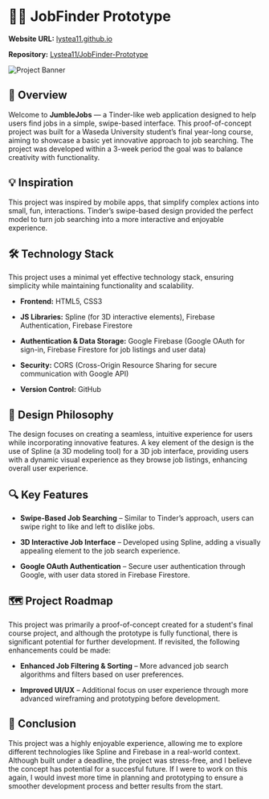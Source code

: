 # 🧑‍💻 JobFinder Prototype

**Website URL:** [lystea11.github.io](https://lystea11.github.io/JobFinder-Prototype)

**Repository:** [Lystea11/JobFinder-Prototype](https://github.com/Lystea11/EmileProj)

  

![Project Banner](https://github.com/Lystea11/EmileProj/Banner.png)

  

## 🚀 Overview

  

Welcome to **JumbleJobs** — a Tinder-like web application designed to help users find jobs in a simple, swipe-based interface. This proof-of-concept project was built for a Waseda University student’s final year-long course, aiming to showcase a basic yet innovative approach to job searching. The project was developed within a 3-week period the goal was to balance creativity with functionality.

  

## 💡 Inspiration

  

This project was inspired by mobile apps, that simplify complex actions into small, fun, interactions. Tinder’s swipe-based design provided the perfect model to turn job searching into a more interactive and enjoyable experience.

  

## 🛠️ Technology Stack

  

This project uses a minimal yet effective technology stack, ensuring simplicity while maintaining functionality and scalability. 

-  **Frontend:** HTML5, CSS3

-  **JS Libraries:** Spline (for 3D interactive elements), Firebase Authentication, Firebase Firestore

-  **Authentication & Data Storage:** Google Firebase (Google OAuth for sign-in, Firebase Firestore for job listings and user data)

-  **Security:** CORS (Cross-Origin Resource Sharing for secure communication with Google API)

-  **Version Control:** GitHub

  

## 🎨 Design Philosophy

  

The design focuses on creating a seamless, intuitive experience for users while incorporating innovative features. A key element of the design is the use of Spline (a 3D modeling tool) for a 3D job interface, providing users with a dynamic visual experience as they browse job listings, enhancing overall user experience.

  

## 🔍 Key Features

  

-  **Swipe-Based Job Searching** – Similar to Tinder’s approach, users can swipe right to like and left to dislike jobs.

-  **3D Interactive Job Interface** – Developed using Spline, adding a visually appealing element to the job search experience.

-  **Google OAuth Authentication** – Secure user authentication through Google, with user data stored in Firebase Firestore.

  

## 🗺️ Project Roadmap

  

This project was primarily a proof-of-concept created for a student's final course project, and although the prototype is fully functional, there is significant potential for further development. If revisited, the following enhancements could be made:

-  **Enhanced Job Filtering & Sorting** – More advanced job search algorithms and filters based on user preferences.

-  **Improved UI/UX** – Additional focus on user experience through more advanced wireframing and prototyping before development.

  

## 📝 Conclusion

  

This project was a highly enjoyable experience, allowing me to explore different technologies like Spline and Firebase in a real-world context. Although built under a deadline, the project was stress-free, and I believe the concept has potential for a succesful future. If I were to work on this again, I would invest more time in planning and prototyping to ensure a smoother development process and better results from the start.
